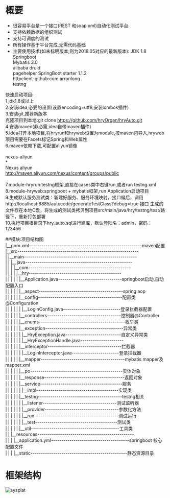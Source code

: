# 概要
* 很容易平台是一个接口(REST 和soap xml)自动化测试平台.
* 支持依赖数据的组织测试
* 支持可调度的测试
* 所有操作基于平台完成,无需代码基础
* 主要使用技术(如未标明版本,则为2018.05对应的最新版本):
    JDK 1.8  
    Springboot  
    Mybatis 3.0  
    alibaba druid  
    pagehelper SpringBoot starter 1.1.2  
    httpclient-github:com.arronlong  
    testng  

快速启动项目:  
    1.jdk1.8或以上  
    2.安装idea,必要的设置(设置encoding=utf8,安装lombok插件)  
    3.安装git,推荐新版本  
      克隆项目到本地:git clone https://github.com/hryOrgan/hryAuto.git  
    4.安装maven(非必需,idea自带maven插件)  
    5.idea打开本地项目,将hryrun和hryweb设置为module,按maven包导入,hryweb项目需要在Facets标记Spring和Web属性  
    6.maven依赖下载,可配置aliyun镜像  
        <mirror>  
            <id>nexus-aliyun</id>  
            <mirrorOf>*</mirrorOf>  
            <name>Nexus aliyun</name>  
            <url>http://maven.aliyun.com/nexus/content/groups/public</url>  
        </mirror>  
    7.module-hryrun:testng框架,直接在cases类中右键run,或者run testng.xml  
    8.module-hryweb:springboot + mybatis框架,run Application启动项目  
    9.生成默认服务测试类：新建好服务、服务环境映射，接口候后，调用
        http://localhost:8885/autocode/generateTestClass?debug=true 接口
        生成的文件存在本地C盘，将生成的测试类拷贝到项目src/main/java/hry/testng/test/路径下，重新打包部署  
    10.执行项目根目录下hry_auto.sql进行建库，默认登陆名：admin，密码：123456  


##模块:项目结构图  
|__pom.xml-------------------------------------------------------maven配置  
|__src-----------------------------------------------------------  
|  |__main-------------------------------------------------------  
|  |  |__java----------------------------------------------------  
|  |  |  |__com--------------------------------------------------  
|  |  |  |  |__hry---------------------------------------------  
|  |  |  |  |  |__Application.java-------------------------------springboot启动,自动配置入口  
|  |  |  |  |  |__aspect-----------------------------------------spring aop  
|  |  |  |  |  |__config-----------------------------------------配置类@Configuration  
|  |  |  |  |  |  |__LoginConfig.java----------------------------登录拦截器配置  
|  |  |  |  |  |__controllers------------------------------------控制器@Controller  
|  |  |  |  |  |__enums------------------------------------------枚举类  
|  |  |  |  |  |__exception--------------------------------------异常类  
|  |  |  |  |  |  |__HryException.java---------------------------自定义异常类  
|  |  |  |  |  |  |__HryExceptionHandle.java---------------------  
|  |  |  |  |  |__interceptor------------------------------------拦截器  
|  |  |  |  |  |  |__LoginInterceptor.java-----------------------登录拦截器  
|  |  |  |  |  |__mapper-----------------------------------------mybatis mapper及mapper.xml  
|  |  |  |  |  |__po---------------------------------------------实体对象  
|  |  |  |  |  |__response---------------------------------------返回对象  
|  |  |  |  |  |__service----------------------------------------服务  
|  |  |  |  |  |  |__impl----------------------------------------实现类  
|  |  |  |  |  |__testng-----------------------------------------testng相关  
|  |  |  |  |  |  |__listener------------------------------------测试监听器  
|  |  |  |  |  |  |__provider------------------------------------参数化方法  
|  |  |  |  |  |  |__run-----------------------------------------测试运行  
|  |  |  |  |  |  |__test----------------------------------------测试类  
|  |  |  |  |  |__util-------------------------------------------工具类  
|  |  |__resources-----------------------------------------------  
|  |  |  |__application.yml--------------------------------------springboot 核心配置文件  
|  |  |  |__static-----------------------------------------------静态资源目录  

# 框架结构  
[sysplat]:https://github.com/lishanghan/easyAuto/blob/master/hrySysPlatform.png
![sysplat]





